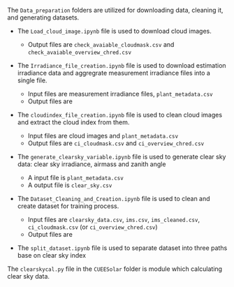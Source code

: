 The <code>Data_preparation</code> folders are utilized for downloading data, cleaning it, and generating datasets.  

- The <code>Load_cloud_image.ipynb</code> file is used to download cloud images.
  - Output files are <code>check_avaiable_cloudmask.csv</code> and <code>check_avaiable_overview_chred.csv</code>
 
- The <code>Irradiance_file_creation.ipynb</code> file is used to download estimation irradiance data and aggregrate measurement irradiance files into a single file.
  - Input files are measurement irradiance files, <code>plant_metadata.csv</code>
  - Output files are
  
- The <code>cloudindex_file_creation.ipynb</code> file is used to clean cloud images and extract the cloud index from them.
  - Input files are cloud images and <code>plant_metadata.csv</code>
  - Output files are <code>ci_cloudmask.csv</code> and <code>ci_overview_chred.csv</code>

- The <code>generate_clearsky_variable.ipynb</code> file is used to generate clear sky data: clear sky irradiance, airmass and zanith angle
  - A input file is <code>plant_metadata.csv</code>
  - A output file is <code>clear_sky.csv</code>

- The <code>Dataset_Cleaning_and_Creation.ipynb</code> file is used to clean and create dataset for training process.
  - Input files are <code>clearsky_data.csv</code>, <code>ims.csv</code>, <code>ims_cleaned.csv</code>, <code>ci_cloudmask.csv</code> (or <code>ci_overview_chred.csv</code>)
  - Output files are

- The <code>split_dataset.ipynb</code> file is used to separate dataset into three paths base on clear sky index


The <code>clearskycal.py</code> file in the <code>CUEESolar</code> folder is module which calculating clear sky data.

